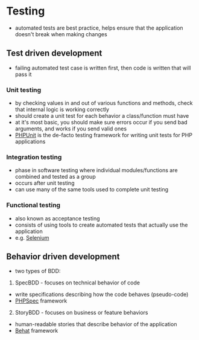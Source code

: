 # Testing

- automated tests are best practice, helps ensure that the application doesn't break when making changes

## Test driven development

- failing automated test case is written first, then code is written that will pass it

### Unit testing

- by checking values in and out of various functions and methods, check that internal logic is working correctly
- should create a unit test for each behavior a class/function must have
- at it's most basic, you should make sure errors occur if you send bad arguments, and works if you send valid ones
- [PHPUnit](https://phpunit.de/) is the de-facto testing framework for writing unit tests for PHP applications

### Integration testing

- phase in software testing where individual modules/functions are combined and tested as a group
- occurs after unit testing
- can use many of the same tools used to complete unit testing

### Functional testing

- also known as acceptance testing
- consists of using tools to create automated tests that actually use the application
- e.g. [Selenium](https://docs.seleniumhq.org/)

## Behavior driven development

- two types of BDD:

1. SpecBDD - focuses on technical behavior of code

- write specifications describing how the code behaves (pseudo-code)
- [PHPSpec](https://www.phpspec.net/) framework

2. StoryBDD - focuses on business or feature behaviors

- human-readable stories that describe behavior of the application
- [Behat](http://behat.org/) framework
